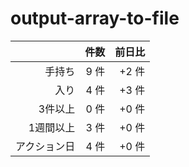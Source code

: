 # output-array-to-file

| | 件数 | 前日比 |
| ------------: | ----: | ------: |
| 手持ち | 9 件 | +2 件 |
| 入り | 4 件 | +3 件 |
| 3件以上 | 0 件 | +0 件 |
| 1週間以上 | 3 件 | +0 件 |
| アクション日 | 4 件 | +0 件 |
